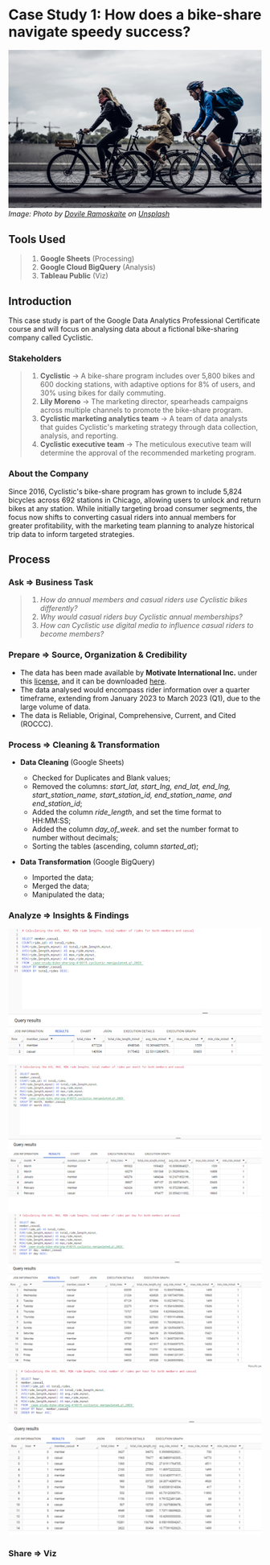 # **Case Study 1: How does a bike-share navigate speedy success?**

![bikesharing](assets/bikesharing.jpg)
*Image: Photo by <a href="https://unsplash.com/@dovilerm?utm_content=creditCopyText&utm_medium=referral&utm_source=unsplash">Dovile Ramoskaite</a> on <a href="https://unsplash.com/photos/people-riding-bike-x8rDSFN2DpY?utm_content=creditCopyText&utm_medium=referral&utm_source=unsplash">Unsplash</a>*
 
## Tools Used 

> 1. **Google Sheets** (Processing)
> 1. **Google Cloud BigQuery** (Analysis)
> 2. **Tableau Public** (Viz)

## Introduction

This case study is part of the Google Data Analytics Professional Certificate course and will focus on analysing data about a fictional bike-sharing company called Cyclistic.

### Stakeholders

> 1. **Cyclistic** -> A bike-share program includes over 5,800 bikes and 600 docking stations, with adaptive options for 8% of users, and 30% using bikes for daily commuting.
> 2. **Lily Moreno** -> The marketing director, spearheads campaigns across multiple channels to promote the bike-share program.
> 3. **Cyclistic marketing analytics team** -> A team of data analysts that guides Cyclistic's marketing strategy through data collection, analysis, and reporting.
> 4. **Cyclistic executive team** -> The meticulous executive team will determine the approval of the recommended marketing program.

### About the Company 

Since 2016, Cyclistic's bike-share program has grown to include 5,824 bicycles across 692 stations in Chicago, allowing users to unlock and return bikes at any station. While initially targeting broad consumer segments, the focus now shifts to converting casual riders into annual members for greater profitability, with the marketing team planning to analyze historical trip data to inform targeted strategies.

## Process 

### Ask => Business Task 

> 1. *How do annual members and casual riders use Cyclistic bikes differently?*
> 2. *Why would casual riders buy Cyclistic annual memberships?*
> 3. *How can Cyclistic use digital media to influence casual riders to become members?*

### Prepare => Source, Organization & Credibility

- The data has been made available by **Motivate International Inc.** under this
[license](https://divvybikes.com/data-license-agreement), and it can be downloaded [here](https://divvy-tripdata.s3.amazonaws.com/index.html).
- The data analysed would encompass rider information over a quarter timeframe, extending from January 2023 to March 2023 (Q1), due to the large volume of data.
- The data is Reliable, Original, Comprehensive, Current, and Cited (ROCCC).

### Process => Cleaning & Transformation

- **Data Cleaning** (Google Sheets)
  - Checked for Duplicates and Blank values;
  - Removed the columns: *start_lat, start_lng, end_lat, end_lng, start_station_name,	start_station_id,	end_station_name, and	end_station_id*;
  - Added the column *ride_length*, and set the time format to HH:MM:SS;
  - Added the column *day_of_week*. and set the number format to number without decimals;
  - Sorting the tables (ascending, column *started_at*);

 - **Data Transformation** (Google BigQuery)
   - Imported the data;
   - Merged the data;
   - Manipulated the data; 

### Analyze => Insights & Findings

![analyze1](assets/analyze1.png)
![analyze2](assets/analyze2.png)
![analyze3](assets/analyze3.png)
![analyze4](assets/analyze4.png)

### Share => Viz
